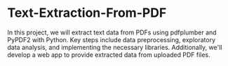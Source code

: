 # Text-Extraction-From-PDF
In this project, we will extract text data from PDFs using pdfplumber and PyPDF2 with Python. Key steps include data preprocessing, exploratory data analysis, and implementing the necessary libraries. Additionally, we'll develop a web app to provide extracted data from uploaded PDF files.
